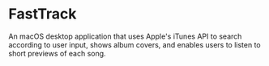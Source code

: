 # FastTrack

An macOS desktop application that uses Apple's iTunes API to search according to user input, shows album covers, and enables users to listen to short previews of each song.
